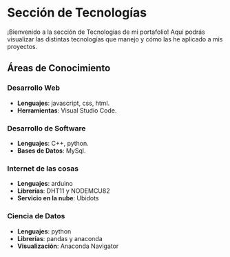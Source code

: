 # Sección de Tecnologías

¡Bienvenido a la sección de Tecnologías de mi portafolio! Aquí podrás visualizar las distintas tecnologías que manejo y cómo las he aplicado a mis proyectos.

## Áreas de Conocimiento

### Desarrollo Web
- **Lenguajes**: javascript, css, html.
- **Herramientas**: Visual Studio Code.

### Desarrollo de Software
- **Lenguajes**: C++, python.
- **Bases de Datos**: MySql.

### Internet de las cosas
- **Lenguajes**: arduino
- **Librerías**: DHT11 y NODEMCU82
- **Servicio en la nube**: Ubidots

### Ciencia de Datos
- **Lenguajes**: python
- **Librerías**: pandas y anaconda
- **Visualización**: Anaconda Navigator

